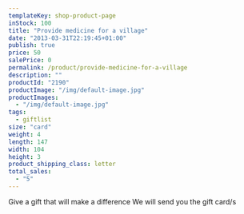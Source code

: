```yaml
---
templateKey: shop-product-page
inStock: 100
title: "Provide medicine for a village"
date: "2013-03-31T22:19:45+01:00"
publish: true
price: 50
salePrice: 0
permalink: /product/provide-medicine-for-a-village
description: ""
productId: "2190"
productImage: "/img/default-image.jpg"
productImages:
  - "/img/default-image.jpg"
tags:
  - giftlist
size: "card"
weight: 4
length: 147
width: 104
height: 3
product_shipping_class: letter
total_sales:
  - "5"
---
```


Give a gift that will make a difference We will send you the gift card/s
